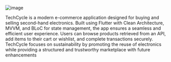 ![image](https://github.com/user-attachments/assets/987ac0ad-8268-4f8e-8b5c-0669ca5040ee)

TechCycle is a modern e-commerce application designed for buying and selling second-hand electronics. Built using Flutter with Clean Architecture, MVVM, and BLoC for state management, the app ensures a seamless and efficient user experience. Users can browse products retrieved from an API, add items to their cart or wishlist, and complete transactions securely. TechCycle focuses on sustainability by promoting the reuse of electronics while providing a structured and trustworthy marketplace with future enhancements
